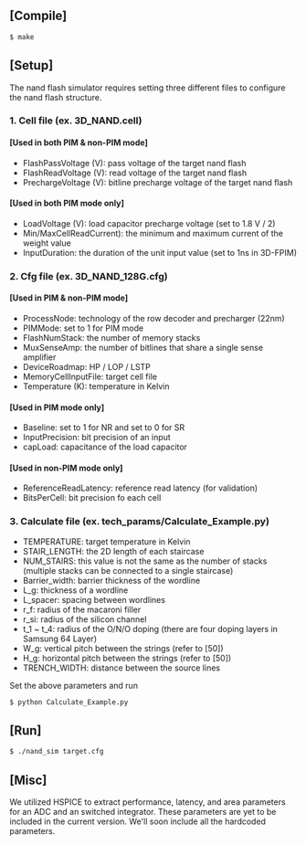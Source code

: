 ## [Compile]
```sh 
$ make
```
## [Setup]

The nand flash simulator requires setting three different files to configure the nand flash structure.

### 1. Cell file (ex. 3D\_NAND.cell)

#### [Used in both PIM \& non-PIM mode]
- FlashPassVoltage (V): pass voltage of the target nand flash
- FlashReadVoltage (V): read voltage of the target nand flash
- PrechargeVoltage (V): bitline precharge voltage of the target nand flash

#### [Used in both PIM mode only]
- LoadVoltage (V): load capacitor precharge voltage (set to 1.8 V / 2)
- Min/MaxCellReadCurrent): the minimum and maximum current of the weight value
- InputDuration: the duration of the unit input value (set to 1ns in 3D-FPIM)

### 2. Cfg file (ex. 3D\_NAND\_128G.cfg)

#### [Used in PIM \& non-PIM mode]
- ProcessNode: technology of the row decoder and precharger (22nm)
- PIMMode: set to 1 for PIM mode
- FlashNumStack: the number of memory stacks
- MuxSenseAmp: the number of bitlines that share a single sense amplifier
- DeviceRoadmap: HP / LOP / LSTP
- MemoryCellInputFile: target cell file
- Temperature (K): temperature in Kelvin

#### [Used in PIM mode only]
- Baseline: set to 1 for NR and set to 0 for SR
- InputPrecision: bit precision of an input
- capLoad: capacitance of the load capacitor

#### [Used in non-PIM mode only]
- ReferenceReadLatency: reference read latency (for validation)
- BitsPerCell: bit precision fo each cell

### 3. Calculate file (ex. tech\_params/Calculate\_Example.py)
- TEMPERATURE: target temperature in Kelvin
- STAIR\_LENGTH: the 2D length of each staircase
- NUM\_STAIRS: this value is not the same as the number of stacks (multiple stacks can be connected to a single staircase)
- Barrier\_width: barrier thickness of the wordline
- L\_g: thickness of a wordline
- L\_spacer: spacing between wordlines
- r\_f: radius of the macaroni filler
- r\_si: radius of the silicon channel
- t\_1 ~ t\_4: radius of the O/N/O doping (there are four doping layers in Samsung 64 Layer)
- W\_g: vertical pitch between the strings (refer to [50])
- H\_g: horizontal pitch between the strings  (refer to [50])
- TRENCH\_WIDTH: distance between the source lines

Set the above parameters and run
```sh 
$ python Calculate_Example.py
```

## [Run]
```sh 
$ ./nand_sim target.cfg
```

## [Misc]

We utilized HSPICE to extract performance, latency, and area parameters for an ADC and an switched integrator.
These parameters are yet to be included in the current version.
We'll soon include all the hardcoded parameters.
